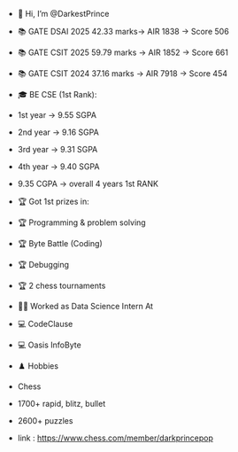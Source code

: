 - 👋 Hi, I’m @DarkestPrince


- 📚 GATE DSAI 2025
42.33 marks-> AIR 1838 -> Score 506

- 📚 GATE CSIT 2025
59.79 marks -> AIR 1852 -> Score 661

- 📚 GATE CSIT 2024
37.16 marks -> AIR 7918 -> Score 454

 - 🎓 BE CSE (1st Rank):
- 1st year -> 9.55 SGPA
- 2nd year -> 9.16 SGPA
- 3rd year -> 9.31 SGPA
- 4th year -> 9.40 SGPA

- 9.35 CGPA -> overall 4 years 1st RANK

- 🏆 Got 1st prizes in:
- 🏆 Programming & problem solving
- 🏆 Byte Battle (Coding)
- 🏆 Debugging
- 🏆 2 chess tournaments 

- 👨‍💻 Worked as Data Science Intern At
- 💻 CodeClause
- 💻 Oasis InfoByte

- ♟️ Hobbies
- Chess
- 1700+ rapid, blitz, bullet
- 2600+ puzzles
- link : https://www.chess.com/member/darkprincepop

